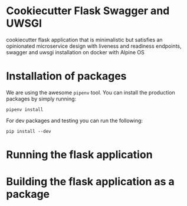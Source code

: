 # Cookiecutter Flask Swagger and UWSGI

cookiecutter flask application that is minimalistic but satisfies an opinionated microservice design with liveness and readiness endpoints, swagger and uwsgi installation on docker with Alpine OS

# Installation of packages

We are using the awesome `pipenv` tool. You can install the production packages by simply running:

```
pipenv install
```

For dev packages and testing you can run the following:

```
pip install --dev
```

# Running the flask application

# Building the flask application as a package
